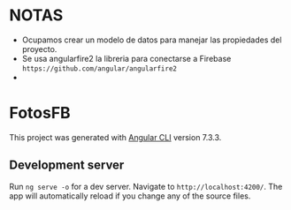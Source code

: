 # NOTAS

- Ocupamos crear un modelo de datos para manejar las propiedades del proyecto.
- Se usa angularfire2 la libreria para conectarse a Firebase `https://github.com/angular/angularfire2`
-

# FotosFB

This project was generated with [Angular CLI](https://github.com/angular/angular-cli) version 7.3.3.

## Development server

Run `ng serve -o` for a dev server. Navigate to `http://localhost:4200/`. The app will automatically reload if you change any of the source files.
